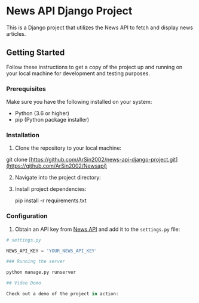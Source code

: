 # News API Django Project

This is a Django project that utilizes the News API to fetch and display news articles.

## Getting Started

Follow these instructions to get a copy of the project up and running on your local machine for development and testing purposes.

### Prerequisites

Make sure you have the following installed on your system:

- Python (3.6 or higher)
- pip (Python package installer)

### Installation

1. Clone the repository to your local machine:

git clone [https://github.com/ArSin2002/news-api-django-project.git](https://github.com/ArSin2002/Newsapi)

2. Navigate into the project directory:
   
3. Install project dependencies:

   pip install -r requirements.txt

### Configuration

1. Obtain an API key from [News API](https://newsapi.org/) and add it to the `settings.py` file:

```python
# settings.py

NEWS_API_KEY = 'YOUR_NEWS_API_KEY'

### Running the server

python manage.py runserver

## Video Demo

Check out a demo of the project in action:






